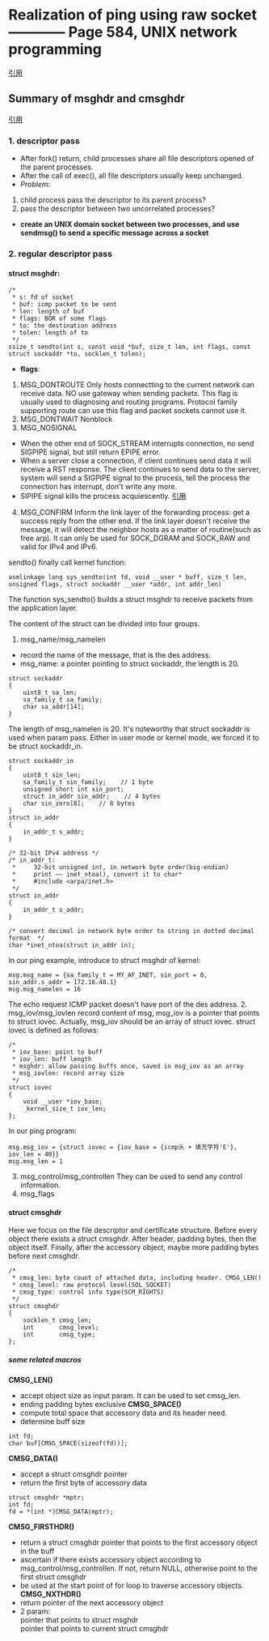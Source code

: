 # Realization of ping using raw socket ———— Page 584, UNIX network programming
[引用](https://blog.csdn.net/chenhanzhun/article/details/42080777?utm_source=blogxgwz0)

## Summary of msghdr and cmsghdr
[引用](https://my.oschina.net/NGINX08/blog/114140)
### 1. descriptor pass
- After fork() return, child processes share all file descriptors opened of the parent processes.
- After the call of exec(), all file descriptors usually keep unchanged.
- *Problem*: 
1. child process pass the descriptor to its parent process?
2. pass the descriptor between two uncorrelated processes?
- **create an UNIX domain socket between two processes, and use sendmsg() to send a specific message across a socket** 
### 2. regular descriptor pass
#### struct msghdr:
```
/*
 * s: fd of socket
 * buf: icmp packet to be sent 
 * len: length of buf
 * flags: BOR of some flags
 * to: the destination address 
 * tolen: length of to
 */
ssize_t sendto(int s, const void *buf, size_t len, int flags, const struct sockaddr *to, socklen_t tolen);
```
- **flags**:
1. MSG_DONTROUTE
Only hosts connectting to the current network can receive data. NO use gateway when sending packets. This flag is usually used to diagnosing and routing programs. Protocol family supporting route can use this flag and packet sockets cannot use it.
2. MSG_DONTWAIT
Nonblock
3. MSG_NOSIGNAL 
- When the other end of SOCK_STREAM interrupts connection, no send SIGPIPE signal, but still return EPIPE error.
- When a server close a connection, if client continues send data it will receive a RST response. The client continues to send data to the server, system will send a SIGPIPE signal to the process, tell the process the connection has interrupt, don't write any more.
- SIPIPE signal kills the process acquiescently.
[引用](https://www.cnblogs.com/lit10050528/p/5116566.html)
4. MSG_CONFIRM
Inform the link layer of the forwarding process: get a success reply from the other end. If the link layer doesn't receive the message, it will detect the neighbor hosts as a matter of routine(such as free arp). It can only be used for SOCK_DGRAM and SOCK_RAW and valid for IPv4  and IPv6.

sendto() finally call kernel function:
```
asmlinkage long sys_sendto(int fd, void __user * buff, size_t len, unsigned flags, struct sockaddr __user *addr, int addr_len)
``` 
The function sys_sendto() builds a struct msghdr to receive packets from the application layer.

The content of the struct can be divided into four groups.
1. msg_name/msg_namelen
- record the name of the message, that is the des address.
- msg_name: a pointer pointing to struct sockaddr, the length is 20.
```
struct sockaddr
{
    uint8_t sa_len;
    sa_family_t sa_family;
    char sa_addr[14];
}
```
The length of msg_namelen is 20. It's noteworthy that struct sockaddr is used when param pass. Either in user mode or kernel mode, we forced it to be struct sockaddr_in.
```
struct sockaddr_in
{
    uint8_t sin_len;
    sa_family_t sin_family;    // 1 byte
    unsigned short int sin_port;   
    struct in_addr sin_addr;    // 4 bytes
    char sin_zero[8];    // 8 bytes
}
struct in_addr
{
    in_addr_t s_addr;
}
```
```
/* 32-bit IPv4 address */
/* in_addr_t:
 *     32-bit unsigned int, in network byte order(big-endian)
 *     print —— inet_ntoa(), convert it to char*
 *     #include <arpa/inet.h>		
 */
struct in_addr
{
	in_addr_t s_addr;
}

/* convert decimal in network byte order to string in dotted decimal format  */
char *inet_ntoa(struct in_addr in);
```
In our ping example, introduce to struct msghdr of kernel:
```
msg.msg_name = {sa_family_t = MY_AF_INET, sin_port = 0, sin_addr.s_addr = 172.16.48.1}
msg.msg_namelen = 16
```
The echo request ICMP packet doesn't have port of the des address.
2. msg_iov/msg_iovlen
record content of msg, msg_iov is a pointer that points to struct iovec. Actually, msg_iov should be an array of struct iovec. struct iovec is defined as follows:
```
/*
 * iov_base: point to buff
 * iov_len: buff length
 * msghdr: allow passing buffs once, saved in msg_iov as an array
 * msg_iovlen: record array size
 */
struct iovec
{
	void __user *iov_base;
	_kernel_size_t iov_len;
};
```
In our ping program:
```
msg.msg_iov = {struct iovec = {iov_base = {icmp头 + 填充字符'E'}, iov_len = 40}}
msg.msg_len = 1
```
3. msg_control/msg_controllen
They can be used to send any control information.
4. msg_flags

#### struct cmsghdr
Here we focus on the file descriptor and certificate structure. Before every object there exists a struct cmsghdr. After header, padding bytes, then the object itself. Finally, after the accessory object, maybe more padding bytes before next cmsghdr.

```
/*
 * cmsg_len: byte count of attached data, including header. CMSG_LEN()
 * cmsg_level: raw protocol level(SOL_SOCKET)
 * cmsg_type: control info type(SCM_RIGHTS)
 */
struct cmsghdr
{
	socklen_t cmsg_len;
	int		  cmsg_level;
	int 	  cmsg_type;
};
```
##### some related macros
**CMSG_LEN()**
- accept object size as input param. It can be used to set cmsg_len. 
- ending padding bytes exclusive
**CMSG_SPACE()** 
- compute total space that accessory data and its header need.
- determine buff size
```
int fd;
char buf[CMSG_SPACE(sizeof(fd))];
```
**CMSG_DATA()**
- accept a struct cmsghdr pointer
- return the first byte of accessory data
```
struct cmsghdr *mptr;
int fd;
fd = *(int *)CMSG_DATA(mptr);
```
**CMSG_FIRSTHDR()**
- return a struct cmsghdr pointer that points to the first accessory object in the buff
- ascertain if there exists accessory object according to msg_control/msg_controllen. If not, return NULL, otherwise point to the first struct cmsghdr
- be used at the start point of for loop to traverse accessory objects.
**CMSG_NXTHDR()**
- return pointer of the next accessory object
- 2 param:  
		pointer that points to struct msghdr  
		pointer that points to current struct cmsghdr  






